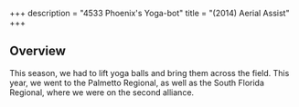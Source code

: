 +++
description = "4533 Phoenix's Yoga-bot"
title = "(2014) Aerial Assist"
+++

## Overview

This season, we had to lift yoga balls and bring them across the field. This
year, we went to the Palmetto Regional, as well as the South Florida Regional,
where we were on the second alliance.
